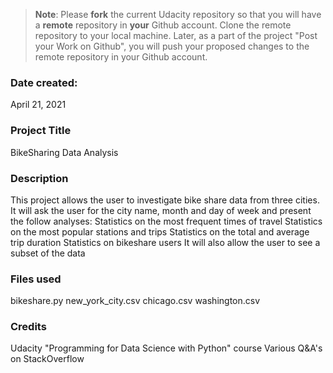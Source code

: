 >**Note**: Please **fork** the current Udacity repository so that you will have a **remote** repository in **your** Github account. Clone the remote repository to your local machine. Later, as a part of the project "Post your Work on Github", you will push your proposed changes to the remote repository in your Github account.

### Date created:
April 21, 2021

### Project Title
BikeSharing Data Analysis

### Description
This project allows the user to investigate bike share data from three cities. It will ask the user for the city name, month and day of week and present the follow analyses:
Statistics on the most frequent times of travel
Statistics on the most popular stations and trips
Statistics on the total and average trip duration
Statistics on bikeshare users
It will also allow the user to see a subset of the data

### Files used
bikeshare.py
new_york_city.csv
chicago.csv
washington.csv


### Credits
Udacity "Programming for Data Science with Python" course
Various Q&A's on StackOverflow 